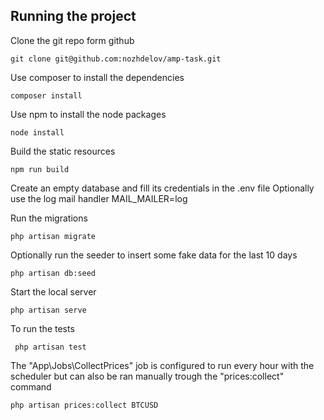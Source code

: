 **Running the project**
-
Clone the git repo form github

    git clone git@github.com:nozhdelov/amp-task.git

Use composer to install the dependencies 

    composer install

Use npm to install the node packages 

    node install

Build the static resources

    npm run build

Create an empty database and fill its credentials in the .env file
Optionally use the log mail handler  MAIL_MAILER=log

 Run the migrations
 
    php artisan migrate

Optionally run the seeder to insert some fake data for the last 10 days
 
    php artisan db:seed

Start the local server
 
    php artisan serve

To run the tests

     php artisan test

The "App\Jobs\CollectPrices" job is configured to run every hour with the scheduler but can also be ran manually trough the "prices:collect" command

    php artisan prices:collect BTCUSD


